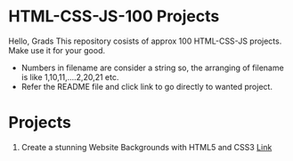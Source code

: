 # HTML-CSS-JS-100 Projects

Hello, Grads
This repository cosists of approx 100 HTML-CSS-JS projects. Make use it for your good.

- Numbers in filename are consider a string so, the arranging of filename is like 1,10,11,....2,20,21 etc.
- Refer the README file and click link to go directly to wanted project.

# Projects

1. Create a stunning Website Backgrounds with HTML5 and CSS3 [Link](https://github.com/sid-120/HTML-CSS-JS-100Projects/tree/main/1-bg-video)
